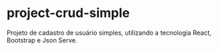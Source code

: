 # project-crud-simple
Projeto de cadastro de usuário simples, utilizando a tecnologia React, Bootstrap e Json Serve.
